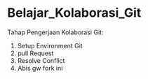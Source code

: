 # Belajar_Kolaborasi_Git

Tahap Pengerjaan Kolaborasi Git:
1. Setup Environment Git
2. pull Request
3. Resolve Conflict
4. Abis gw fork ini
